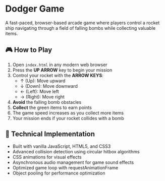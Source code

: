 # Dodger Game

A fast-paced, browser-based arcade game where players control a rocket ship navigating through a field of falling bombs while collecting valuable items.

## 🎮 How to Play

1. Open `index.html` in any modern web browser
2. Press the **UP ARROW** key to begin your mission
3. Control your rocket with the **ARROW KEYS**:
   - ↑ (Up): Move upward
   - ↓ (Down): Move downward
   - ← (Left): Move left
   - → (Right): Move right
4. **Avoid** the falling bomb obstacles
5. **Collect** the green items to earn points
6. The game speed increases as you collect more items
7. Your mission ends if your rocket collides with a bomb

## 🔧 Technical Implementation

- Built with vanilla JavaScript, HTML5, and CSS3
- Advanced collision detection using circular hitbox algorithms
- CSS animations for visual effects
- Asynchronous audio management for game sound effects
- Optimized game loop with requestAnimationFrame
- Object pooling for performance optimization

